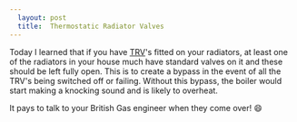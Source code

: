 ```yaml
---
  layout: post
  title:  Thermostatic Radiator Valves
---
```



Today I learned that if you have [TRV](https://en.wikipedia.org/wiki/Thermostatic_radiator_valve)'s fitted on your radiators, at least one of the radiators in your house much have standard valves on it and these should be left fully open. This is to create a bypass in the event of all the TRV's being switched off or failing. Without this bypass, the boiler would start making a knocking sound and is likely to overheat.

It pays to talk to your British Gas engineer when they come over! :smile:
